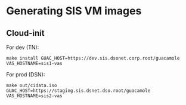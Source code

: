# Generating SIS VM images

## Cloud-init

For dev (TN):

```
make install GUAC_HOST=https://dev.sis.dsonet.corp.root/guacamole VAS_HOSTNAME=sis1-vas
```

For prod (DSN):

```
make out/cidata.iso GUAC_HOST=https://staging.sis.dsnet.dso.root/guacamole VAS_HOSTNAME=sis2-vas
```
